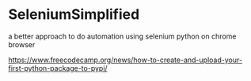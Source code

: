# SeleniumSimplified
a better approach to do automation using selenium python on chrome browser


https://www.freecodecamp.org/news/how-to-create-and-upload-your-first-python-package-to-pypi/